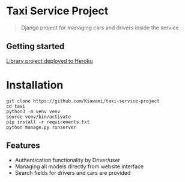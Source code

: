 # Taxi Service Project
> Django project for managing cars and drivers inside the service

## Getting started
[Library project deployed to Heroku](https://taxi-service-project1.herokuapp.com/)

# Installation
```shell
git clone https://github.com/Kiawami/taxi-service-project
cd taxi
python3 -m venv venv
source venv/bin/activate
pip install -r requirements.txt
python manage.py runserver
```


## Features

* Authentication functionality by Driver/user
* Managing all models directly from website interface
* Search fields for drivers and cars are provided
